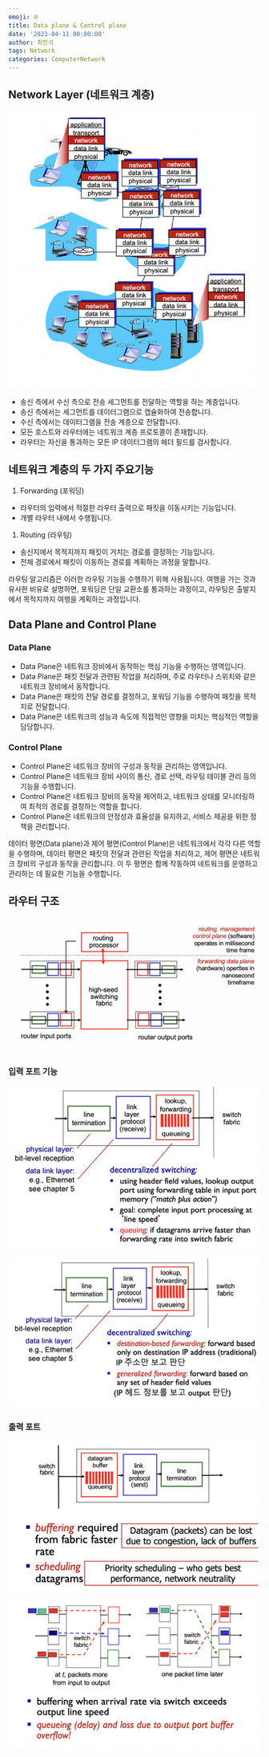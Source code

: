 ```yaml
---
emoji: 🌐
title: Data plane & Control plane
date: '2023-04-11 00:00:00'
author: 최민석
tags: Network
categories: ComputerNetwork
---
```

## **Network Layer (네트워크 계층)**

![l1.png](l1.png)
- 송신 측에서 수신 측으로 전송 세그먼트를 전달하는 역할을 하는 계층입니다.
- 송신 측에서는 세그먼트를 데이터그램으로 캡슐화하여 전송합니다.
- 수신 측에서는 데이터그램을 전송 계층으로 전달합니다.
- 모든 호스트와 라우터에는 네트워크 계층 프로토콜이 존재합니다.
- 라우터는 자신을 통과하는 모든 IP 데이터그램의 헤더 필드를 검사합니다.

## 네트워크 계층의 두 가지 주요기능

1. Forwarding (포워딩)
- 라우터의 입력에서 적절한 라우터 출력으로 패킷을 이동시키는 기능입니다.
- 개별 라우터 내에서 수행됩니다.
1. Routing (라우팅)
- 송신지에서 목적지까지 패킷이 거치는 경로를 결정하는 기능입니다.
- 전체 경로에서 패킷이 이동하는 경로를 계획하는 과정을 말합니다.

라우팅 알고리즘은 이러한 라우팅 기능을 수행하기 위해 사용됩니다. 여행을 가는 것과 유사한 비유로 설명하면, 포워딩은 단일 교환소를 통과하는 과정이고, 라우팅은 출발지에서 목적지까지 여행을 계획하는 과정입니다.

## **Data Plane and Control Plane**

### **Data Plane**

- Data Plane은 네트워크 장비에서 동작하는 핵심 기능을 수행하는 영역입니다.
- Data Plane은 패킷 전달과 관련된 작업을 처리하며, 주로 라우터나 스위치와 같은 네트워크 장비에서 동작합니다.
- Data Plane은 패킷의 전달 경로를 결정하고, 포워딩 기능을 수행하여 패킷을 목적지로 전달합니다.
- Data Plane은 네트워크의 성능과 속도에 직접적인 영향을 미치는 핵심적인 역할을 담당합니다.

### **Control Plane**

- Control Plane은 네트워크 장비의 구성과 동작을 관리하는 영역입니다.
- Control Plane은 네트워크 장비 사이의 통신, 경로 선택, 라우팅 테이블 관리 등의 기능을 수행합니다.
- Control Plane은 네트워크 장비의 동작을 제어하고, 네트워크 상태를 모니터링하여 최적의 경로를 결정하는 역할을 합니다.
- Control Plane은 네트워크의 안정성과 효율성을 유지하고, 서비스 제공을 위한 정책을 관리합니다.

데이터 평면(Data plane)과 제어 평면(Control Plane)은 네트워크에서 각각 다른 역할을 수행하며, 데이터 평면은 패킷의 전달과 관련된 작업을 처리하고, 제어 평면은 네트워크 장비의 구성과 동작을 관리합니다. 이 두 평면은 함께 작동하여 네트워크를 운영하고 관리하는 데 필요한 기능을 수행합니다.

## 라우터 구조

![l2.png](l2.png)

### 입력 포트 기능


![l3.png](l3.png)

![l4.png](l4.png)

### 출력 포트

![l5.png](l5.png)

![l6.png](l6.png)

```toc
```
